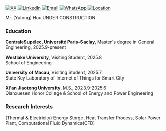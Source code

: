 [![XX](https://img.shields.io/badge/XX-github-blue?logo=github)](https://github.com/YutongHouGitHub/YutongHouGitHub)
[![LinkedIn](https://img.shields.io/badge/LinkedIn-red?logo=linkedin)](https://www.linkedin.com/in/yutonghou2005)
[![Email](https://img.shields.io/badge/Email-green?logo=gmail)](mailto:yutonghou@stu.xjtu.edu.cn)
[![WhatsApp](https://img.shields.io/badge/WhatsApp-25D366?logo=whatsapp)](https://wa.me/8619137820536)
[![Location](https://img.shields.io/badge/Location-FF6F61?logo=maps&logoColor=white)](https://maps.app.goo.gl/v1MaFk22iVrq6fYj7)


Mr. (Yutong) Hou
UNDER CONSTRUCTION
### Education  
**CentraleSupélec, Université Paris-Saclay**, Master's degree in General Engineering, 2025.9-present <br>  

**Westlake University**, Visiting Student, 2025.8 <br> 
School of Engineering

**University of Macau**, Visiting Student, 2025.7 <br> 
State Key Laboratory of Internet of Things for Smart City

**Xi'an Jiaotong University**, M.S., 2023.9-2025.6  
Qianxuesen Honor College & School of Energy and Power Engineering

### Research Interests  
(Thermal & Electricity) Energy Storge, Heat Transfer Process, Solar Power Plant, Computational Fluid Dynamics(CFD) 